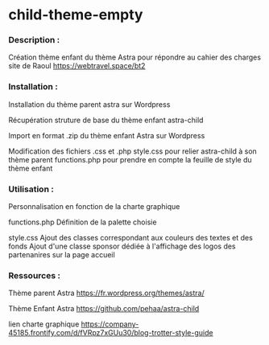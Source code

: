 # child-theme-empty

### Description :

Création thème enfant du thème Astra
pour répondre au cahier des charges site de Raoul
https://webtravel.space/bt2

### Installation :

Installation du thème parent astra sur Wordpress

Récupération struture de base du thème enfant astra-child

Import en format .zip du thème enfant Astra sur Wordpress

Modification des fichiers .css et .php
style.css pour relier astra-child à son thème parent
functions.php pour prendre en compte la feuille de style du thème enfant

### Utilisation :

Personnalisation en fonction de la charte graphique

functions.php
Définition de la palette choisie

style.css
Ajout des classes correspondant aux couleurs des textes et des fonds
Ajout d'une classe sponsor dédiée à l'affichage des logos des partenanires sur la page accueil


### Ressources :

Thème parent Astra
https://fr.wordpress.org/themes/astra/

Thème Enfant Astra
https://github.com/pehaa/astra-child

lien charte graphique
https://company-45185.frontify.com/d/fVRpz7xGUu30/blog-trotter-style-guide